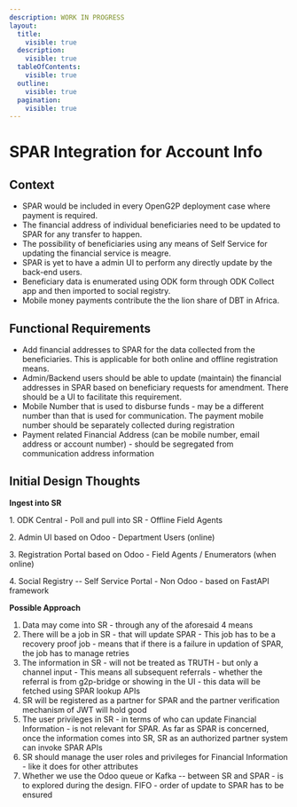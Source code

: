 ```yaml
---
description: WORK IN PROGRESS
layout:
  title:
    visible: true
  description:
    visible: true
  tableOfContents:
    visible: true
  outline:
    visible: true
  pagination:
    visible: true
---
```


# SPAR Integration for Account Info

## Context

* SPAR would be included in every OpenG2P deployment case where payment is required.
* The financial address of individual beneficiaries need to be updated to SPAR for any transfer to happen.
* The possibility of beneficiaries using any means of Self Service for updating the financial service is meagre.
* SPAR is yet to have a admin UI to perform any directly update by the back-end users.
* Beneficiary data is enumerated using ODK form through ODK Collect app and then imported to social registry.
* Mobile money payments contribute the the lion share of DBT in Africa. &#x20;

## Functional Requirements

* Add financial addresses to SPAR for the data collected from the beneficiaries. This is applicable for both online and offline registration means.&#x20;
* &#x20;Admin/Backend users should be able to update (maintain) the financial addresses in SPAR based on beneficiary requests for amendment. There should be a UI to facilitate this requirement.
* Mobile Number that is used to disburse funds - may be a different number than that is used for communication. The payment mobile number should be separately collected during registration
* Payment related Financial Address (can be mobile number, email address or account number) - should be segregated from communication address information

## Initial Design Thoughts

**Ingest into SR**

1\. ODK Central - Poll and pull into SR - Offline Field Agents

2\. Admin UI based on Odoo - Department Users (online)

3\. Registration Portal based on Odoo - Field Agents / Enumerators (when online)

4\. Social Registry -- Self Service Portal - Non Odoo - based on FastAPI framework

**Possible Approach**

1. Data may come into SR - through any of the aforesaid 4 means
2. There will be a job in SR - that will update SPAR  - This job has to be a recovery proof job - means that if there is a failure in updation of SPAR, the job has to manage retries
3. The information in SR - will not be treated as TRUTH - but only a channel input - This means all subsequent referrals - whether the referral is from g2p-bridge or showing in the UI - this data will be fetched using SPAR lookup APIs
4. &#x20;SR will be registered as a partner for SPAR and the partner verification mechanism of JWT will hold good
5. The user privileges in SR - in terms of who can update Financial Information - is not relevant for SPAR. As far as SPAR is concerned, once the information comes into SR, SR  as an authorized partner system can invoke SPAR APIs
6. SR should manage the user roles and privileges for Financial Information - like it does for other attributes
7. Whether we use the Odoo queue or Kafka -- between SR and SPAR - is to explored during the design. FIFO - order of update to SPAR has to be ensured

&#x20;&#x20;

